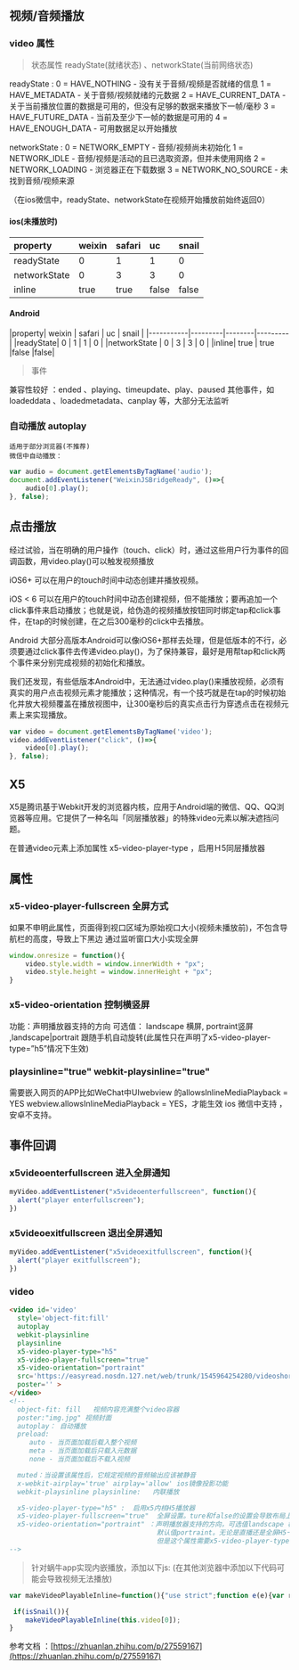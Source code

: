 ##  视频/音频播放

### video 属性

> 状态属性  readyState(就绪状态) 、networkState(当前网络状态)

 readyState :   0 = HAVE_NOTHING - 没有关于音频/视频是否就绪的信息 
                1 = HAVE_METADATA - 关于音频/视频就绪的元数据 
                2 = HAVE_CURRENT_DATA - 关于当前播放位置的数据是可用的，但没有足够的数据来播放下一帧/毫秒 
                3 = HAVE_FUTURE_DATA - 当前及至少下一帧的数据是可用的 
                4 = HAVE_ENOUGH_DATA - 可用数据足以开始播放
 
 networkState : 0 = NETWORK_EMPTY - 音频/视频尚未初始化
                1 = NETWORK_IDLE - 音频/视频是活动的且已选取资源，但并未使用网络
                2 = NETWORK_LOADING - 浏览器正在下载数据
                3 = NETWORK_NO_SOURCE - 未找到音频/视频来源

（在ios微信中，readyState、networkState在视频开始播放前始终返回0）

#### ios(未播放时)

| property | weixin | safari | uc | snail  |
| :--- | :--- | :--- | :--- | :--- |
| readyState | 0 | 1 | 1| 0|
|networkState |  0 | 3  | 3  | 0 |
| inline |  true |  true  |false |false|

#### Android
|property| weixin | safari | uc | snail  |
|-----------|---------|--------|---------|
|readyState|   0    |   1  |   1  | 0 |
|networkState |   0    |   3  |   3  | 0 |
|inline| true |  true  |false |false|


>事件

 兼容性较好 ：ended 、playing、timeupdate、play、paused
 其他事件，如loadeddata 、loadedmetadata、canplay 等，大部分无法监听


 ### 自动播放 autoplay
    适用于部分浏览器(不推荐)
    微信中自动播放：
```js
var audio = document.getElementsByTagName('audio');
document.addEventListener("WeixinJSBridgeReady", ()=>{
    audio[0].play();
}, false);

```


## 点击播放

经过试验，当在明确的用户操作（touch、click）时，通过这些用户行为事件的回调函数，用video.play()可以触发视频播放

iOS6+
可以在用户的touch时间中动态创建并播放视频。

iOS < 6
可以在用户的touch时间中动态创建视频，但不能播放；要再追加一个click事件来启动播放；也就是说，给伪造的视频播放按钮同时绑定tap和click事件，在tap的时候创建，在之后300毫秒的click中去播放。

Android
大部分高版本Android可以像iOS6+那样去处理，但是低版本的不行，必须要通过click事件去传递video.play()，为了保持兼容，最好是用帮tap和click两个事件来分别完成视频的初始化和播放。

我们还发现，有些低版本Android中，无法通过video.play()来播放视频，必须有真实的用户点击视频元素才能播放；这种情况，有一个技巧就是在tap的时候初始化并放大视频覆盖在播放视图中，让300毫秒后的真实点击行为穿透点击在视频元素上来实现播放。

```js 
var video = document.getElementsByTagName('video');
video.addEventListener("click", ()=>{
    video[0].play();
}, false);
```

##  X5 
X5是腾讯基于Webkit开发的浏览器内核，应用于Android端的微信、QQ、QQ浏览器等应用。它提供了一种名叫「同层播放器」的特殊video元素以解决遮挡问题。

在普通video元素上添加属性 x5-video-player-type ，启用Ｈ5同层播放器
## 属性 
### x5-video-player-fullscreen 全屏方式
如果不申明此属性，页面得到视口区域为原始视口大小(视频未播放前)，不包含导航栏的高度，导致上下黑边
通过监听窗口大小实现全屏
``` js 
window.onresize = function(){
    video.style.width = window.innerWidth + "px";
    video.style.height = window.innerHeight + "px";
}
```
### x5-video-orientation 控制横竖屏
功能：声明播放器支持的方向
可选值： landscape 横屏, portraint竖屏 ,landscape|portrait 跟随手机自动旋转(此属性只在声明了x5-video-player-type=”h5”情况下生效)

### playsinline="true"  webkit-playsinline="true"  
需要嵌入网页的APP比如WeChat中UIwebview 的allowsInlineMediaPlayback = YES webview.allowsInlineMediaPlayback = YES，才能生效
ios 微信中支持 ，安卓不支持。

## 事件回调
### x5videoenterfullscreen 进入全屏通知
``` js
myVideo.addEventListener("x5videoenterfullscreen", function(){
  alert("player enterfullscreen");
})
```
### x5videoexitfullscreen 退出全屏通知

```js 
myVideo.addEventListener("x5videoexitfullscreen", function(){
  alert("player exitfullscreen");
})
```

### video  

``` html
<video id='video'
  style='object-fit:fill'
  autoplay
  webkit-playsinline 
  playsinline 
  x5-video-player-type="h5"
  x5-video-player-fullscreen="true"
  x5-video-orientation="portraint" 
  src='https://easyread.nosdn.127.net/web/trunk/1545964254280/videoshort.mp4'
  poster='' >
</video>
<!--
  object-fit: fill   视频内容充满整个video容器
  poster:"img.jpg" 视频封面
  autoplay： 自动播放
  preload:
     auto - 当页面加载后载入整个视频
     meta - 当页面加载后只载入元数据
     none - 当页面加载后不载入视频

  muted：当设置该属性后，它规定视频的音频输出应该被静音
  x-webkit-airplay='true' airplay='allow' ios镜像投影功能
  webkit-playsinline playsinline:   内联播放

  x5-video-player-type="h5" :  启用x5内核H5播放器
  x5-video-player-fullscreen="true"  全屏设置。ture和false的设置会导致布局上的不一样
  x5-video-orientation="portraint" ：声明播放器支持的方向，可选值landscape 横屏,portraint竖屏。
                                     默认值portraint。无论是直播还是全屏H5一般都是竖屏播放，
                                     但是这个属性需要x5-video-player-type开启H5模式
-->
```


>针对蜗牛app实现内嵌播放，添加以下js:
(在其他浏览器中添加以下代码可能会导致视频无法播放)
```js
var makeVideoPlayableInline=function(){"use strict";function e(e){var r=void 0;var n=void 0;function i(t){r=requestAnimationFrame(i);e(t-(n||t));n=t}this.start=function(){if(!r){i(Date.now())}};this.stop=function(){cancelAnimationFrame(r);r=null}}function r(e,r,n,i){function t(r){if(Boolean(e[n])===Boolean(i)){r.stopImmediatePropagation()}delete e[n]}e.addEventListener(r,t,false);return t}function n(e,r,n,i){function t(){return n[r]}function u(e){n[r]=e}if(i){u(e[r])}Object.defineProperty(e,r,{get:t,set:u})}var i=typeof Symbol==="undefined"?function(e){return"@"+(e||"@")+Math.random().toString(26)}:Symbol;var t=/iPhone|iPod/i.test(navigator.userAgent);var u=i();var a=i();var d=i("nativeplay");var o=i("nativepause");function v(e){var r=new Audio;r.src=e.currentSrc||e.src;return r}var f=[];f.i=0;function c(e,r){if((f.tue||0)+200<Date.now()){e[a]=true;f.tue=Date.now()}e.currentTime=r;f[++f.i%3]=r*100|0/100}function s(e){return e.driver.currentTime>=e.video.duration}function l(e){var r=this;if(!r.hasAudio){r.driver.currentTime=r.video.currentTime+e*r.video.playbackRate/1e3;if(r.video.loop&&s(r)){r.driver.currentTime=0}}c(r.video,r.driver.currentTime);if(r.video.ended){r.video.pause(true);return false}}function p(){var e=this;var r=e[u];if(e.fullscreenElement){e[d]();return}if(!e.paused){return}if(!e.buffered.length){e.load()}r.driver.play();r.updater.start();e.dispatchEvent(new Event("play"));e.dispatchEvent(new Event("playing"))}function m(e){var r=this;var n=r[u];n.driver.pause();n.updater.stop();if(r.fullscreenElement){r[o]()}if(r.paused&&!e){return}r.dispatchEvent(new Event("pause"));if(r.ended){r[a]=true;r.dispatchEvent(new Event("ended"))}}function y(r,n){var i=r[u]={};i.hasAudio=n;i.video=r;i.updater=new e(l.bind(i));if(n){i.driver=v(r)}else{i.driver={muted:true,paused:true,pause:function t(){i.driver.paused=true},play:function a(){i.driver.paused=false;if(s(i)){c(r,0)}},get ended(){return s(i)}}}r.addEventListener("emptied",function(){if(i.driver.src&&i.driver.src!==r.currentSrc){c(r,0);r.pause();i.driver.src=r.currentSrc}},false);r.addEventListener("webkitbeginfullscreen",function(){if(!r.paused){r.pause();r[d]()}else if(n&&!i.driver.buffered.length){i.driver.load()}});if(n){r.addEventListener("webkitendfullscreen",function(){i.driver.currentTime=r.currentTime});r.addEventListener("seeking",function(){if(f.indexOf(r.currentTime*100|0/100)<0){i.driver.currentTime=r.currentTime}})}}function h(e){var i=e[u];e[d]=e.play;e[o]=e.pause;e.play=p;e.pause=m;n(e,"paused",i.driver);n(e,"muted",i.driver,true);n(e,"playbackRate",i.driver,true);n(e,"ended",i.driver);n(e,"loop",i.driver,true);r(e,"seeking");r(e,"seeked");r(e,"timeupdate",a,false);r(e,"ended",a,false)}function b(e){var r=arguments.length<=1||arguments[1]===undefined?true:arguments[1];var n=arguments.length<=2||arguments[2]===undefined?true:arguments[2];if(n&&!t||e[u]){return}y(e,r);h(e);if(!r&&e.autoplay){e.play()}}return b}();

 if(isSnail()){
    makeVideoPlayableInline(this.video[0]);
}
```

参考文档 ：[https://zhuanlan.zhihu.com/p/27559167](https://zhuanlan.zhihu.com/p/27559167)

